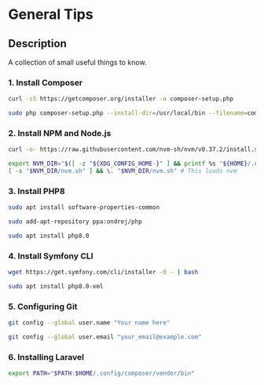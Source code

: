 # General Tips

## Description

A collection of small useful things to know.

### 1. Install Composer

```bash
curl -sS https://getcomposer.org/installer -o composer-setup.php
```

```bash
sudo php composer-setup.php --install-dir=/usr/local/bin --filename=composer
```

### 2. Install NPM and Node.js

```bash
curl -o- https://raw.githubusercontent.com/nvm-sh/nvm/v0.37.2/install.sh | bash
```

```bash
export NVM_DIR="$([ -z "${XDG_CONFIG_HOME-}" ] && printf %s "${HOME}/.nvm" || printf %s "${XDG_CONFIG_HOME}/nvm")"
[ -s "$NVM_DIR/nvm.sh" ] && \. "$NVM_DIR/nvm.sh" # This loads nvm
```

### 3. Install PHP8

```bash
sudo apt install software-properties-common

```

```bash
sudo add-apt-repository ppa:ondrej/php
```

```bash
sudo apt install php8.0
```

### 4. Install Symfony CLI

```bash
wget https://get.symfony.com/cli/installer -O - | bash
```

```bash
sudo apt install php8.0-xml
```

### 5. Configuring Git

```bash
git config --global user.name "Your name here"
```

```bash
git config --global user.email "your_email@example.com"
```

### 6. Installing Laravel

```bash
export PATH="$PATH:$HOME/.config/composer/vendor/bin"
```
